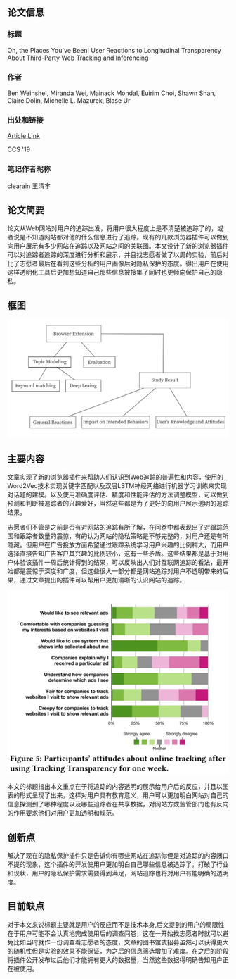 ## 论文信息

### 标题

Oh, the Places You've Been! User Reactions to Longitudinal Transparency About Third-Party Web Tracking and Inferencing

### 作者

Ben Weinshel, Miranda Wei, Mainack Mondal, Euirim Choi, Shawn Shan, Claire Dolin, Michelle L. Mazurek, Blase Ur

### 出处和链接

[Article Link](https://dl.acm.org/doi/abs/10.1145/3319535.3363200)

CCS '19

### 笔记作者昵称

clearain 王清宇

## 论文简要

论文从Web网站对用户的追踪出发，将用户很大程度上是不清楚被追踪了的，或者说是不知道网站都对他的什么信息进行了追踪。现有的几款浏览器插件可以做到向用户展示有多少网站在追踪以及网站之间的关联图。本文设计了新的浏览器插件可以对追踪者追踪的深度进行分析和展示，并且找志愿者做了以周的实验，前后对比了志愿者最后在看到这些分析的用户画像后对隐私保护的态度。得出用户在使用这样透明化工具后更加想知道自己那些信息被搜集了同时也更倾向保护自己的隐私。

## 框图

![Graphy](./pic.png)

## 主要内容

文章实现了新的浏览器插件来帮助人们认识到Web追踪的普遍性和内容，使用的Word2Vec技术实现关键字匹配以及双层LSTM神经网络进行机器学习训练来实现对话题的建模。以及使用准确度评估、精度和性能评估的方法调整模型，可以做到预测和判断被追踪者的兴趣爱好，当然这些都是为了更好的向用户展示透明的追踪结果。

志愿者们不管是之前是否有对网站的追踪有所了解，在问卷中都表现出了对跟踪范围和跟踪者数量的震惊，有的认为网站的隐私策略是不够完整的，对用户还是有所隐藏。但用户在广告投放方面希望通过跟踪系统学习用户兴趣的比例稍大，而用户选择直接告知广告客户其兴趣的比例较小，这有一些矛盾。这些结果都是基于对用户体验该插件一周后统计得到的结果，可以反映出人们对互联网追踪的看法，最开始都是震惊于深度和广度，但这些很大一部分都是网站追踪对用户不透明带来的后果，通过文章提出的插件可以帮用户更加清晰的认识网站的追踪。

![Attitudes](./pic1.jpg)

本文的标题指出本文重点在于将追踪的内容透明的展示给用户后的反应，并且以图表的形式呈现了出来，这样对用户具有教育意义，用户可以更加明白网站对自己的信息探测到了哪种程度以及哪些追踪者在共享数据，对网站方或监管部门也有反向的作用要求他们对用户更加透明和规范。

## 创新点

解决了现在的隐私保护插件只是告诉你有哪些网站在追踪你但是对追踪的内容闭口不提的现象，这个插件的开发使用户更加明白自己哪些信息被追踪了，打破了行业和现状，用户的隐私保护需求需要得到满足，网站追踪也将对用户有能明确的透明度。

## 目前缺点

对于本文来说标题主要就是用户的反应而不是技术本身,后文提到的用户的局限性在于用户可能不会认真地完成使用后的调查问卷，这在一开始找志愿者时就可以避免比如当时就作一份调查看志愿者的态度，文章的图书馆式招募虽然可以获得更大的随机性但是实验的效果不能保证，为之后的信息筛选增加了难度。在之后的阶段将插件公开发布过后他们才能拥有更大的数据量，当然这些数据得明确告知用户正在被使用。
